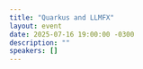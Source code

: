 ```yaml
---
title: "Quarkus and LLMFX"
layout: event
date: 2025-07-16 19:00:00 -0300
description: ""
speakers: []
---
```


